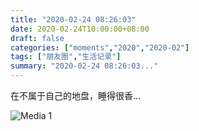 ```yaml
---
title: "2020-02-24 08:26:03"
date: 2020-02-24T10:00:00+08:00
draft: false
categories: ["moments","2020","2020-02"]
tags: ["朋友圈","生活记录"]
summary: "2020-02-24 08:26:03..."
---
```


在不属于自己的地盘，睡得很香…

![Media 1](/Moments/photos/2020-02-24/202002240826030.jpg)


